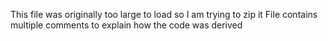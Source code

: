 This file was originally too large to load so I am trying to zip it
File contains multiple comments to explain how the code was derived
